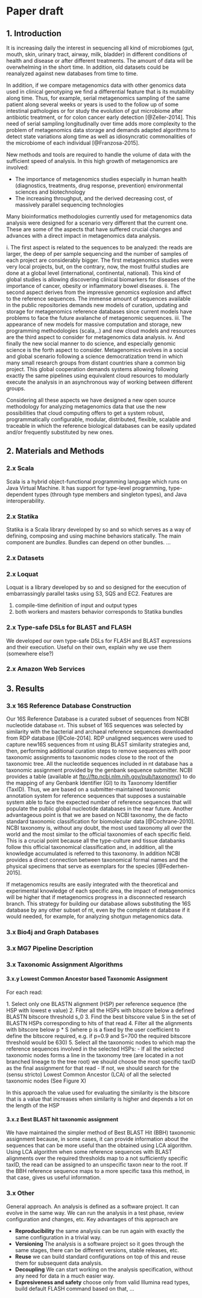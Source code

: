 # Paper draft

<!-- TODO: title, authors, keywords etc -->

## 1. Introduction

It is increasing daily the interest in sequencing all kind of microbiomes (gut, mouth, skin, urinary tract, airway, milk, bladder) in different conditions of health and disease or after different treatments. The amount of data will be overwhelming in the short time. In addition, old datasets could be reanalyzed against new databases from time to time.

In addition, if we compare metagenomics data with other genomics data used in clinical genotyping we find a differential feature that is its mutability along time.
Thus, for example, serial metagenomics sampling of the same patient along several weeks or years is used to the follow up of some intestinal pathologies or for study the evolution of gut microbiome after antibiotic treatment, or for colon cancer early detection [@Zeller-2014]. This need of serial sampling longitudinally over time adds more complexity to the problem of metagenomics data storage and demands adapted algorithms to detect state variations along time as well as idiosyncratic commonalities of the microbiome of each individual [@Franzosa-2015].

<!--  
  TODO: what's this

  “genomics does not yet have standards for converting raw sequence data into processed data”
  “The world has a limited capacity for data collection and analysis, and it should be used well. Because of the accessibility of sequencing, the explosive growth of the community has occurred in a largely decentralized fashion, which can't easily address questions like this,"
  “Genomics poses some of the same challenges as astronomy, atmospheric science, crop science, particle physics and whatever big-data domain you want to think about”
  “Some major change is going to need to happen to handle the volume of data and speed of analysis that will be required.”
-->

New methods and tools are required to handle the volume of data with the sufficient speed of analysis. In this high growth of metagenomics are involved:

- The importance of metagenomics studies especially in human health (diagnostics, treatments, drug response, prevention) environmental sciences and biotechnology
- The increasing throughput, and the derived decreasing cost, of massively parallel sequencing technologies

­Many bioinformatics methodologies currently used for metagenomics data analysis were designed for a scenario very different that the current one. These are some of the aspects that have suffered crucial changes and advances with a direct impact in metagenomics data analysis.

i. The first aspect is related to the sequences to be analyzed: the reads are larger, the deep of per sample sequencing and the number of samples of each project are considerably bigger. The first metagenomics studies were very local projects, but, on the contrary, now, the most fruitful studies are done at a global level (international, continental, national). This kind of global studies is allowing discovering clinical biomarkers for diseases of the importance of cancer, obesity or inflammatory bowel diseases.
ii. The second aspect derives from the impressive genomics explosion and affect to the reference sequences. The immense amount of sequences available in the public repositories demands new models of curation, updating and storage for metagenomics reference databases since current models have problems to face the future avalanche of metagenomic sequences.
iii. The appearance of new models for massive computation and storage, new programming methodologies (scala,..) and new cloud models and resources are the third aspect to consider for metagenomics data analysis.
iv. And finally the new social manner to do science, and especially genomic science is the forth aspect to consider. Metagenomics evolves in a social and global scenario following a science democratization trend in which many small research groups from distant countries share a common big project. This global cooperation demands systems allowing following exactly the same pipelines using equivalent cloud resources to modularly execute the analysis in an asynchronous way of working between different groups.

Considering all these aspects we have designed a new open source methodology for analyzing metagenomics data that use the new possibilities that cloud computing offers to get a system robust, programmatically configurable, modular, distributed, flexible, scalable and traceable in which the reference biological databases can be easily updated and/or frequently substituted by new ones.

## 2. Materials and Methods
<!--
  As far as my understanding of this section goes, here we should put a list-like enumeration of what we use
-->

### 2.x Scala

Scala is a hybrid object-functional programming language which runs on Java Virtual Machine. It has support for type-level programming, type-dependent types (through type members and singleton types), and Java interoperability.

### 2.x Statika

Statika is a Scala library developed by so and so which serves as a way of defining, composing and using machine behaviors statically. The main component are *bundles*. Bundles can depend on other bundles. ...
<!-- TODO explain statika, images, environments, configurations -->

### 2.x Datasets

<!-- TODO the idea, based on cosas, locations (`File`s, S3, ...) -->

### 2.x Loquat

Loquat is a library developed by so and so designed for the execution of embarrassingly parallel tasks using S3, SQS and EC2. Features are

1. compile-time definition of input and output types
2. both workers and masters behavior corresponds to Statika bundles

### 2.x Type-safe DSLs for BLAST and FLASH

We developed our own type-safe DSLs for FLASH and BLAST expressions and their execution. Useful on their own, explain why we use them (somewhere else?)

### 2.x Amazon Web Services

<!-- EC2, SQS, S3. -->

## 3. Results

### 3.x 16S Reference Database Construction

Our 16S Reference Database is a curated subset of sequences from NCBI nucleotide database `nt`. This subset of 16S sequences was selected by similarity with the bacterial and archaeal reference sequences downloaded from RDP database [@Cole-2014]. RDP unaligned sequences were used to capture new16S sequences from nt using BLAST similarity strategies and, then, performing additional curation steps to remove sequences with poor taxonomic assignments to taxonomic nodes close to the root of the taxonomic tree. All the nucleotide sequences included in nt database has a taxonomic assignment provided by the genbank sequence submitter. NCBI provides a table (available at ftp://ftp.ncbi.nlm.nih.gov/pub/taxonomy/) to do the mapping of any Genbank Identifier (GI) to its Taxonomy Identifier (TaxID). Thus, we are based on a submitter-maintained taxonomic annotation system for reference sequences that supposes a sustainable system able to face the expected number of reference sequences that will populate the public global nucleotide databases in the near future. Another advantageous point is that we are based on NCBI taxonomy, the de facto standard taxonomic classification for biomolecular data [@Cochrane-2010]. NCBI taxonomy is, without any doubt, the most used taxonomy all over the world and the most similar to the official taxonomies of each specific field. This is a crucial point because all the type-culture and tissue databanks follow this official taxonomical classification and, in addition, all the knowledge accumulated is referred to this taxonomy. In addition NCBI provides a direct connection between taxonomical formal names and the physical specimens that serve as exemplars for the species [@Federhen-2015].

If metagenomics results are easily integrated with the theoretical and experimental knowledge of each specific area, the impact of metagenomics will be higher that if metagenomics progress in a disconnected research branch. This strategy for building our database allows substituting the 16S database by any other subset of nt, even by the complete nt database if it would needed, for example, for analyzing shotgun metagenomics data.

### 3.x Bio4j and Graph Databases

### 3.x MG7 Pipeline Description

### 3.x Taxonomic Assignment Algorithms

#### 3.x.y Lowest Common Ancestor based Taxonomic Assignment

For each read:

­1. Select only one BLASTN alignment (HSP) per reference sequence (the HSP with lowest e value)
2. Filter all the HSPs with bitscore below a defined BLASTN bitscore threshold s_0
3. Find the best bitscore value S in the set of BLASTN HSPs corresponding to hits of that read
4. Filter all the alignments with bitscore below p * S (where p is a fixed by the user coefficient to define the bitscore required, e.g. if p=0.9 and S=700 the required bitscore threshold would be 630)
5. Select all the taxonomic nodes to which map the reference sequences involved in the selected HSPs:
    - If all the selected taxonomic nodes forms a line in the taxonomy tree (are located in a not branched lineage to the tree root) we should choose the most specific taxID as the final assignment for that read
    - If not, we should search for the (sensu stricto) Lowest Common Ancestor (LCA) of all the selected taxonomic nodes (See Figure X)

In this approach the value used for evaluating the similarity is the bitscore that is a value that increases when similarity is higher and depends a lot on the length of the HSP

#### 3.x.z Best BLAST hit taxonomic assignment

We have maintained the simpler method of Best BLAST Hit (BBH) taxonomic assignment because, in some cases, it can provide information about the sequences that can be more useful than the obtained using LCA algorithm. Using LCA algorithm when some reference sequences with BLAST alignments over the required thresholds map to a not sufficiently specific taxID, the read can be assigned to an unspecific taxon near to the root. If the BBH reference sequence maps to a more specific taxa this method, in that case, gives us useful information.

### 3.x Other

General approach. An analysis is defined as a software project. It can evolve in the same way. We can run the analysis in a test phase, review configuration and changes, etc. Key advantages of this approach are

- **Reproducibility** the same analysis can be run again with exactly the same configuration in a trivial way.
- **Versioning** The analysis is a software project so it goes through the same stages, there can be different versions, stable releases, etc.
- **Reuse** we can build standard configurations on top of this and reuse them for subsequent data analysis.
- **Decoupling** We can start working on the analysis specification, without any need for data in a much easier way.
- **Expresiveness and safety** choose only from valid Illumina read types, build default FLASH command based on that, ...
